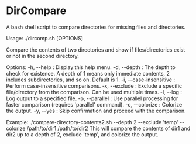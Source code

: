 # DirCompare
A bash shell script to compare directories for missing files and directories.  

Usage: ./dircomp.sh [OPTIONS]

Compare the contents of two directories and show if files/directories exist or not in the second directory.

Options:
  -h, --help          : Display this help menu.
  -d, --depth <depth> : The depth to check for existence. A depth of 1 means only immediate contents, 2 includes subdirectories, and so on. Default is 1.
  -i, --case-insensitive : Perform case-insensitive comparisons.
  -x, --exclude <item>   : Exclude a specific file/directory from the comparison. Can be used multiple times.
  -l, --log <logfile>    : Log output to a specified file.
  -p, --parallel         : Use parallel processing for faster comparison (requires 'parallel' command).
  -c, --colorize         : Colorize the output.
  -y, --yes              : Skip confirmation and proceed with the comparison.

Example:
  ./compare-directory-contents2.sh --depth 2 --exclude 'temp' --colorize /path/to/dir1 /path/to/dir2
  This will compare the contents of dir1 and dir2 up to a depth of 2, exclude 'temp', and colorize the output.
